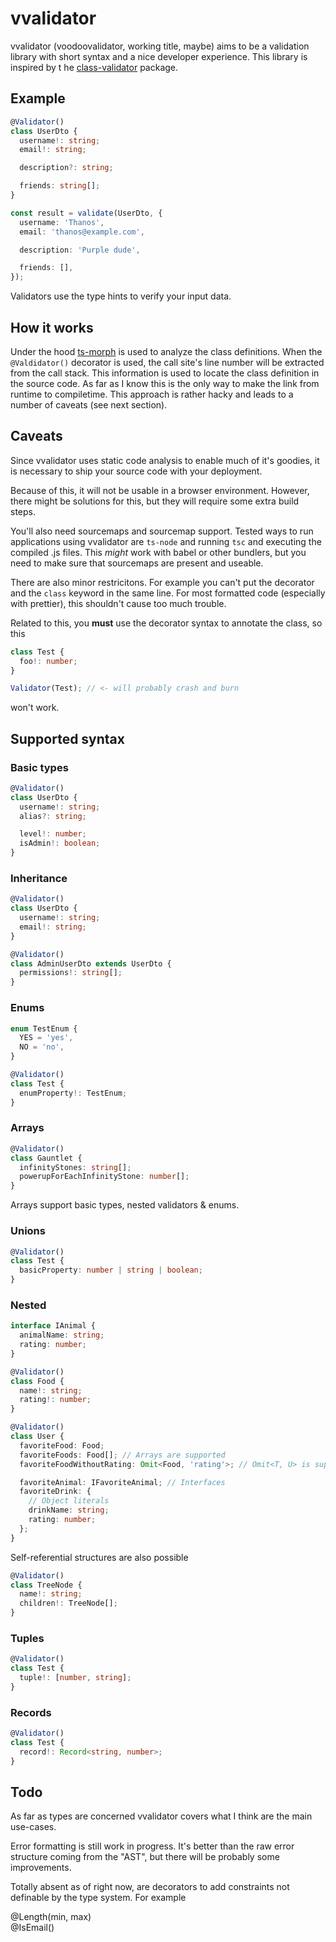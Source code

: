 # vvalidator

vvalidator (voodoovalidator, working title, maybe) aims to be a validation library with short syntax and a nice developer experience. This library is inspired by t he [class-validator](https://github.com/typestack/class-validator) package.

## Example

```ts
@Validator()
class UserDto {
  username!: string;
  email!: string;

  description?: string;

  friends: string[];
}

const result = validate(UserDto, {
  username: 'Thanos',
  email: 'thanos@example.com',

  description: 'Purple dude',

  friends: [],
});
```

Validators use the type hints to verify your input data.

## How it works

Under the hood [ts-morph](https://ts-morph.com) is used to analyze the class definitions. When the `@Valdidator()` decorator is used, the call site's line number will be extracted from the call stack.
This information is used to locate the class definition in the source code. As far as I know this is the only way to make the link from runtime to compiletime. This approach is rather hacky and leads to a number of caveats (see next section).

## Caveats

Since vvalidator uses static code analysis to enable much of it's goodies, it is necessary to ship your source code with your deployment.

Because of this, it will not be usable in a browser environment. However, there might be solutions for this, but they will require some extra build steps.

You'll also need sourcemaps and sourcemap support. Tested ways to run applications using vvalidator are `ts-node` and running `tsc` and executing the compiled .js files. This _might_ work with babel or other bundlers, but you need to make sure that sourcemaps are present and useable.

There are also minor restricitons. For example you can't put the decorator and the `class` keyword in the same line. For most formatted code (especially with prettier), this shouldn't cause too much trouble.

Related to this, you **must** use the decorator syntax to annotate the class, so this

```ts
class Test {
  foo!: number;
}

Validator(Test); // <- will probably crash and burn
```

won't work.

## Supported syntax

### Basic types

```ts
@Validator()
class UserDto {
  username!: string;
  alias?: string;

  level!: number;
  isAdmin!: boolean;
}
```

### Inheritance

```ts
@Validator()
class UserDto {
  username!: string;
  email!: string;
}

@Validator()
class AdminUserDto extends UserDto {
  permissions!: string[];
}
```

### Enums

```ts
enum TestEnum {
  YES = 'yes',
  NO = 'no',
}

@Validator()
class Test {
  enumProperty!: TestEnum;
}
```

### Arrays

```ts
@Validator()
class Gauntlet {
  infinityStones: string[];
  powerupForEachInfinityStone: number[];
}
```

Arrays support basic types, nested validators & enums.

### Unions

```ts
@Validator()
class Test {
  basicProperty: number | string | boolean;
}
```

### Nested

```ts
interface IAnimal {
  animalName: string;
  rating: number;
}

@Validator()
class Food {
  name!: string;
  rating!: number;
}

@Validator()
class User {
  favoriteFood: Food;
  favoriteFoods: Food[]; // Arrays are supported
  favoriteFoodWithoutRating: Omit<Food, 'rating'>; // Omit<T, U> is supported

  favoriteAnimal: IFavoriteAnimal; // Interfaces
  favoriteDrink: {
    // Object literals
    drinkName: string;
    rating: number;
  };
}
```

Self-referential structures are also possible

```ts
@Validator()
class TreeNode {
  name!: string;
  children!: TreeNode[];
}
```

### Tuples

```ts
@Validator()
class Test {
  tuple!: [number, string];
}
```

### Records

```ts
@Validator()
class Test {
  record!: Record<string, number>;
}
```

## Todo

As far as types are concerned vvalidator covers what I think are the main use-cases.

Error formatting is still work in progress. It's better than the raw error structure coming from the "AST", but there will be probably some improvements.

Totally absent as of right now, are decorators to add constraints not definable by the type system. For example

@Length(min, max)  
@IsEmail()
